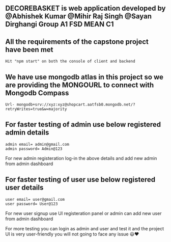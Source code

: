 ## DECOREBASKET is web application developed by @Abhishek Kumar @Mihir Raj Singh @Sayan Dirghangi Group A1 FSD MEAN C1
## All the requirements of the capstone project have been met

    Hit "npm start" on both the console of client and backend

## We have use mongodb atlas in this project so we are providing the MONGOURL to connect with Mongodb Compass
    Url- mongodb+srv://xyz:xyz@shopcart.aatfsb0.mongodb.net/?retryWrites=true&w=majority

## For faster testing of admin use below registered admin details
    admin email= admin@gmail.com
    admin password= Admin@123

For new admin registeration log-in the above details and add new admin from admin dashboard

## For faster testing of user use below registered user details
    user email= user@gmail.com
    user password= User@123

For new user signup use UI registeration panel or admin can add new user from admin dashboard

For more testing you can login as admin and user and test it and the project UI is very user-friendly you will not going to face any issue 😃❤
